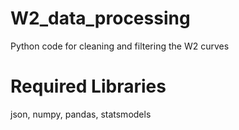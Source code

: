# W2_data_processing
Python code for cleaning and filtering the W2 curves

# Required Libraries
json, numpy, pandas, statsmodels
